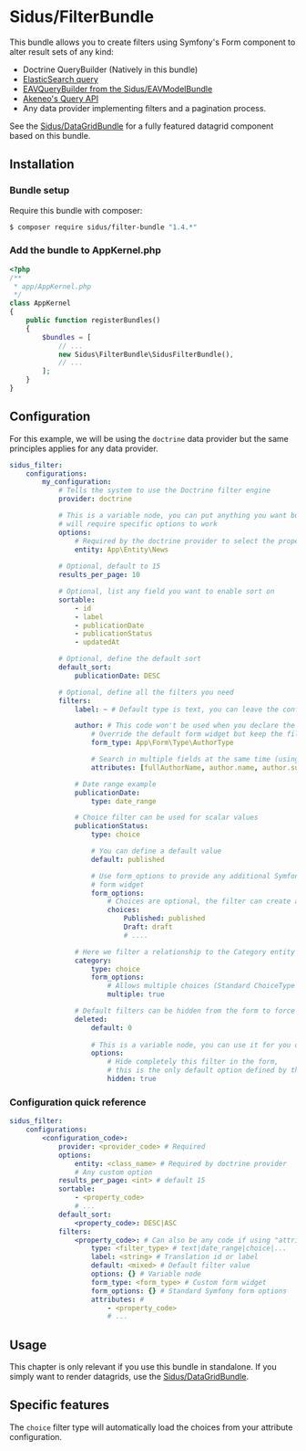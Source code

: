 Sidus/FilterBundle
=====================

This bundle allows you to create filters using Symfony's Form component to alter result sets of any kind:
- Doctrine QueryBuilder (Natively in this bundle)
- [ElasticSearch query](https://github.com/VincentChalnot/SidusElasticaFilterBundle)
- [EAVQueryBuilder from the Sidus/EAVModelBundle](https://vincentchalnot.github.io/SidusEAVModelBundle/)
- [Akeneo's Query API](https://github.com/cleverage/eav-manager-akeneo-product-bundle)
- Any data provider implementing filters and a pagination process.

See the [Sidus/DataGridBundle](https://github.com/VincentChalnot/SidusDataGridBundle) for a fully featured datagrid
component based on this bundle.

## Installation

### Bundle setup

Require this bundle with composer:

````bash
$ composer require sidus/filter-bundle "1.4.*"
````

### Add the bundle to AppKernel.php

````php
<?php
/**
 * app/AppKernel.php
 */
class AppKernel
{
    public function registerBundles()
    {
        $bundles = [
            // ...
            new Sidus\FilterBundle\SidusFilterBundle(),
            // ...
        ];
    }
}
````

## Configuration

For this example, we will be using the ````doctrine```` data provider but the same principles applies for any data
provider.

````yaml
sidus_filter:
    configurations:
        my_configuration:
            # Tells the system to use the Doctrine filter engine
            provider: doctrine

            # This is a variable node, you can put anything you want but some provider
            # will require specific options to work
            options:
                # Required by the doctrine provider to select the proper data source
                entity: App\Entity\News
                
            # Optional, default to 15
            results_per_page: 10

            # Optional, list any field you want to enable sort on
            sortable: 
                - id
                - label
                - publicationDate
                - publicationStatus
                - updatedAt

            # Optional, define the default sort
            default_sort:
                publicationDate: DESC

            # Optional, define all the filters you need
            filters:
                label: ~ # Default type is text, you can leave the configuration blank

                author: # This code won't be used when you declare the "attributes" property
                    # Override the default form widget but keep the filter type logic
                    form_type: App\Form\Type\AuthorType

                    # Search in multiple fields at the same time (using OR)
                    attributes: [fullAuthorName, author.name, author.surname, author.email]

                # Date range example
                publicationDate:
                    type: date_range

                # Choice filter can be used for scalar values
                publicationStatus: 
                    type: choice

                    # You can define a default value
                    default: published

                    # Use form_options to provide any additional Symfony form options to the
                    # form widget
                    form_options:
                        # Choices are optional, the filter can create a list automatically
                        choices:
                            Published: published
                            Draft: draft
                            # ....

                # Here we filter a relationship to the Category entity
                category: 
                    type: choice
                    form_options:
                        # Allows multiple choices (Standard ChoiceType option)
                        multiple: true

                # Default filters can be hidden from the form to force filtering
                deleted:
                    default: 0
                    
                    # This is a variable node, you can use it for you own custom needs
                    options:
                        # Hide completely this filter in the form,
                        # this is the only default option defined by this bundle
                        hidden: true
````

### Configuration quick reference
````yaml
sidus_filter:
    configurations:
        <configuration_code>:
            provider: <provider_code> # Required
            options:
                entity: <class_name> # Required by doctrine provider
                # Any custom option
            results_per_page: <int> # default 15
            sortable:
                - <property_code>
                # ...
            default_sort:
                <property_code>: DESC|ASC
            filters:
                <property_code>: # Can also be any code if using "attributes" property
                    type: <filter_type> # text|date_range|choice|...
                    label: <string> # Translation id or label
                    default: <mixed> # Default filter value
                    options: {} # Variable node
                    form_type: <form_type> # Custom form widget
                    form_options: {} # Standard Symfony form options
                    attributes: # 
                        - <property_code>
                        # ...
````

## Usage

This chapter is only relevant if you use this bundle in standalone. If you simply want to render datagrids, use the
[Sidus/DataGridBundle](https://github.com/VincentChalnot/SidusDataGridBundle).



## Specific features

The ````choice```` filter type will automatically load the choices from your attribute configuration.
